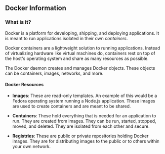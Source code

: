 ## Docker Information
### What is it?
Docker is a platform for developing, shipping, and deploying applications. It is meant to run applications isolated in their own *containers*.

Docker containers are a lightweight solution to running applications. Instead of virtualizing hardware like virtual machines do, containers rest on top of the host's operating system and share as many resources as possible.

The Docker daemon creates and manages Docker objects. These objects can be containers, images, networks, and more.

#### Docker Resources
* **Images**: These are read-only templates. An example of this would be a Fedora operating system running a Node.js application. These images are used to create containers and are meant to be shared.

* **Containers**: These hold everything that is needed for an application to run. They are created from images. They can be run, started, stopped, moved, and deleted. They are isolated from each other and secure.

* **Registries**: These are public or private repositories holding Docker images. They are for distributing images to the public or to others within your own network.
